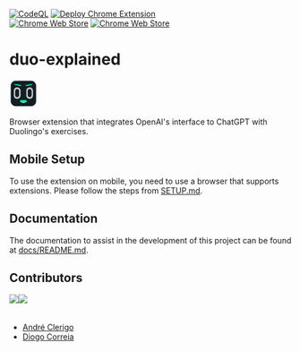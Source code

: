 [![CodeQL](https://github.com/digas99/duo-explained/actions/workflows/codeql.yml/badge.svg)](https://github.com/digas99/duo-explained/actions/workflows/codeql.yml)
[![Deploy Chrome Extension](https://github.com/digas99/duo-explained/actions/workflows/deploy-extension.yml/badge.svg)](https://github.com/digas99/duo-explained/actions/workflows/deploy-extension.yml)
<br>
[![Chrome Web Store](https://img.shields.io/chrome-web-store/v/ibnifmdhbaknbkgldmbnebeidephchno.svg?color=orange)](https://chromewebstore.google.com/detail/duo-explained/ibnifmdhbaknbkgldmbnebeidephchno)
[![Chrome Web Store](https://img.shields.io/chrome-web-store/users/ibnifmdhbaknbkgldmbnebeidephchno.svg?color=orange)](https://chromewebstore.google.com/detail/duo-explained/ibnifmdhbaknbkgldmbnebeidephchno)

# duo-explained

<img src="images/logo/logo-stroke.png" width="50px"/>

Browser extension that integrates OpenAI's interface to ChatGPT with Duolingo's exercises.

## Mobile Setup

To use the extension on mobile, you need to use a browser that supports extensions. Please follow the steps from [SETUP.md](SETUP.md).

## Documentation

The documentation to assist in the development of this project can be found at [docs/README.md](docs/README.md).

## Contributors

<div style="display: flex">
  <a href="https://github.com/andreclerigo"><img src="https://avatars.githubusercontent.com/u/30603611?v=4" width="35"/></a>
  <a href="https://github.com/digas99"><img src="https://avatars.githubusercontent.com/u/45766898?v=4" width="35"/></a>
</div>

<br>

- [André Clerigo](https://github.com/andreclerigo)
- [Diogo Correia](https://github.com/digas99)

